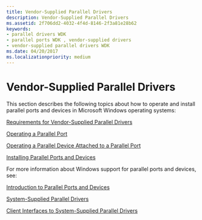 ```yaml
---
title: Vendor-Supplied Parallel Drivers
description: Vendor-Supplied Parallel Drivers
ms.assetid: 2f706dd2-4032-4f4d-8146-2f3a81e28b62
keywords:
- parallel drivers WDK
- parallel ports WDK , vendor-supplied drivers
- vendor-supplied parallel drivers WDK
ms.date: 04/20/2017
ms.localizationpriority: medium
---
```


# Vendor-Supplied Parallel Drivers





This section describes the following topics about how to operate and install parallel ports and devices in Microsoft Windows operating systems:

[Requirements for Vendor-Supplied Parallel Drivers](requirements-for-vendor-supplied-parallel-drivers.md)

[Operating a Parallel Port](operating-a-parallel-port.md)

[Operating a Parallel Device Attached to a Parallel Port](operating-a-parallel-device-attached-to-a-parallel-port.md)

[Installing Parallel Ports and Devices](installing-parallel-ports-and-devices.md)

For more information about Windows support for parallel ports and devices, see:

[Introduction to Parallel Ports and Devices](introduction-to-parallel-ports-and-devices.md)

[System-Supplied Parallel Drivers](system-supplied-parallel-drivers.md)

[Client Interfaces to System-Supplied Parallel Drivers](https://msdn.microsoft.com/library/windows/hardware/ff543926)

 

 




